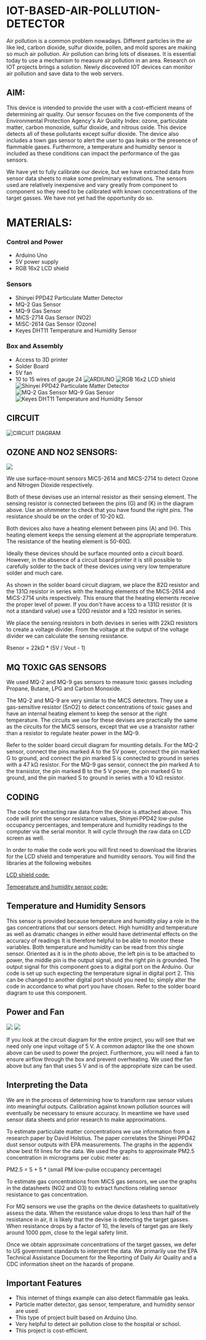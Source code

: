 # IOT-BASED-AIR-POLLUTION-DETECTOR
Air pollution is a common problem nowadays. Different particles in the air like led, carbon dioxide, sulfur dioxide, pollen, and mold spores are making so much air pollution. Air pollution can bring lots of diseases.  It is essential today to use a mechanism to measure air pollution in an area. Research on IOT projects brings a solution. Newly discovered IOT devices can monitor air pollution and save data to the web servers.

## AIM:
This device is intended to provide the user with a cost-efficient means of determining air quality. Our sensor focuses on the five components of the Environmental Protection Agency's Air Quality Index: ozone, particulate matter, carbon monoxide, sulfur dioxide, and nitrous oxide. This device detects all of these pollutants except sulfur dioxide. The device also includes a town gas sensor to alert the user to gas leaks or the presence of flammable gases. Furthermore, a temperature and humidity sensor is included as these conditions can impact the performance of the gas sensors.

We have yet to fully calibrate our device, but we have extracted data from sensor data sheets to make some preliminary estimations. The sensors used are relatively inexpensive and vary greatly from component to component so they need to be calibrated with known concentrations of the target gasses. We have not yet had the opportunity do so.

# MATERIALS:

### Control and Power
* Arduino Uno
* 5V power supply
* RGB 16x2 LCD shield
### Sensors
* Shinyei PPD42 Particulate Matter Detector
* MQ-2 Gas Sensor
* MQ-9 Gas Sensor
* MiCS-2714 Gas Sensor (NO2)
* MiSC-2614 Gas Sensor (Ozone)
* Keyes DHT11 Temperature and Humidity Sensor

### Box and Assembly
* Access to 3D printer
* Solder Board
* 5V fan
* 10 to 15 wires of gauge 24
![ARDIUNO](https://cdn.instructables.com/FHM/8GZB/I9Q9ASUG/FHM8GZBI9Q9ASUG.LARGE.jpg?auto=webp&frame=1&width=882&fit=bounds)
![RGB 16x2 LCD shield](https://cdn.instructables.com/FWP/JG28/I9Q9ASAK/FWPJG28I9Q9ASAK.LARGE.jpg?auto=webp&frame=1&width=318&height=1024&fit=bounds)
![Shinyei PPD42 Particulate Matter Detector](https://cdn.instructables.com/F0J/8TB4/I9Q9ASEJ/F0J8TB4I9Q9ASEJ.LARGE.jpg?auto=webp&frame=1&width=318&height=1024&fit=bounds)
![MQ-2 Gas Sensor
MQ-9 Gas Sensor](https://cdn.instructables.com/FAV/RZLB/I9Q9ASE6/FAVRZLBI9Q9ASE6.LARGE.jpg?auto=webp&frame=1&width=324&height=1024&fit=bounds)
![Keyes DHT11 Temperature and Humidity Sensor](https://cdn.instructables.com/F66/I38M/I9Q9ASAJ/F66I38MI9Q9ASAJ.LARGE.jpg?auto=webp&frame=1&width=324&height=1024&fit=bounds)


## CIRCUIT
![CIRCUIT DIAGRAM](https://cdn.instructables.com/FJF/4TV1/I9OSX6JD/FJF4TV1I9OSX6JD.LARGE.jpg?auto=webp&fit=bounds)

##  OZONE AND NO2 SENSORS:

![](https://cdn.instructables.com/FO3/SLPB/I9Q9AP8O/FO3SLPBI9Q9AP8O.LARGE.jpg?auto=webp&frame=1&fit=bounds)

We use surface-mount sensors MiCS-2614 and MiCS-2714 to detect Ozone and Nitrogen Dioxide respectively.

Both of these devises use an internal resistor as their sensing element. The sensing resistor is connected between the pins (G) and (K) in the diagram above. Use an ohmmeter to check that you have found the right pins. The resistance should be on the order of 10-20 kΩ.

Both devices also have a heating element between pins (A) and (H). This heating element keeps the sensing element at the appropriate temperature. The resistance of the heating element is 50-60Ω.

Ideally these devices should be surface mounted onto a circuit board. However, in the absence of a circuit board printer it is still possible to carefully solder to the back of these devices using very low temperature solder and much care.

As shown in the solder board circuit diagram, we place the 82Ω resistor and the 131Ω resistor in series with the heating elements of the MiCS-2614 and MiCS-2714 units respectively. This ensure that the heating elements receive the proper level of power. If you don't have access to a 131Ω resistor (it is not a standard value) use a 120Ω resistor and a 12Ω resistor in series.

We place the sensing resistors in both devises in series with 22kΩ resistors to create a voltage divider. From the voltage at the output of the voltage divider we can calculate the sensing resistance.

Rsenor = 22kΩ * (5V / Vout - 1)

##  MQ TOXIC GAS SENSORS

We used MQ-2 and MQ-9 gas sensors to measure toxic gasses including Propane, Butane, LPG and Carbon Monoxide.

The MQ-2 and MQ-9 are very similar to the MiCS detectors. They use a gas-sensitive resistor (SnO2) to detect concentrations of toxic gases and have an internal heating element to keep the sensor at the right temperature. The circuits we use for these devises are practically the same as the circuits for the MiCS sensors, except that we use a transistor rather than a resistor to regulate heater power in the MQ-9.

Refer to the solder board circuit diagram for mounting details. For the MQ-2 sensor, connect the pins marked A to the 5V power, connect the pin marked G to ground, and connect the pin marked S is connected to ground in series with a 47 kΩ resistor. For the MQ-9 gas sensor, connect the pin marked A to the transistor, the pin marked B to the 5 V power, the pin marked G to ground, and the pin marked S to ground in series with a 10 kΩ resistor.

## CODING

The code for extracting raw data from the device is attached above. This code will print the sensor resistance values, Shinyei PPD42 low-pulse occupancy percentages, and temperature and humidity readings to the computer via the serial monitor. It will cycle through the raw data on LCD screen as well.

In order to make the code work you will first need to download the libraries for the LCD shield and temperature and humidity sensors. You will find the libraries at the following websites

 [LCD shield code:](https://learn.adafruit.com/rgb-lcd-shield/using-the-rgb-lcd-shield)

[Temperature and humidity sensor code:]( https://github.com/adafruit/DHT-sensor-library)

##  Temperature and Humidity Sensors

This sensor is provided because temperature and humidity play a role in the gas concentrations that our sensors detect. High humidity and temperature as well as dramatic changes in either would have detrimental effects on the accuracy of readings It is therefore helpful to be able to monitor these variables. Both temperature and humidity can be read from this single sensor. Oriented as it is in the photo above, the left pin is to be attached to power, the middle pin is the output signal, and the right pin is grounded. The output signal for this component goes to a digital port on the Arduino. Our code is set up such expecting the temperature signal in digital port 2. This can be changed to another digital port should you need to; simply alter the code in accordance to what port you have chosen. Refer to the solder board diagram to use this component.

##  Power and Fan
![](https://cdn.instructables.com/FVR/36KM/I9Q9AQEZ/FVR36KMI9Q9AQEZ.LARGE.jpg?auto=webp&frame=1&width=525&height=1024&fit=bounds)
![](https://cdn.instructables.com/F32/ILHG/I9Q9AQJ5/F32ILHGI9Q9AQJ5.LARGE.jpg?auto=webp&frame=1&width=525&height=1024&fit=bounds)

If you look at the circuit diagram for the entire project, you will see that we need only one input voltage of 5 V. A common adaptor like the one shown above can be used to power the project. Furthermore, you will need a fan to ensure airflow through the box and prevent overheating. We used the fan above but any fan that uses 5 V and is of the appropriate size can be used.


## Interpreting the Data
We are in the process of determining how to transform raw sensor values into meaningful outputs. Calibration against known pollution sources will eventually be necessary to ensure accuracy. In meantime we have used sensor data sheets and prior research to make approximations.

To estimate particulate matter concentrations we use information from a research paper by David Holstius. The paper correlates the Shinyei PPD42 dust sensor outputs with EPA measurements. The graphs in the appendix show best fit lines for the data. We used the graphs to approximate PM2.5 concentration in micrograms per cubic meter as:

PM2.5 = 5 + 5 * (small PM low-pulse occupancy percentage)

To estimate gas concentrations from MiCS gas sensors, we use the graphs in the datasheets (NO2 and O3) to extract functions relating sensor resistance to gas concentration.

For MQ sensors we use the graphs on the device datasheets to qualitatively assess the data. When the resistance value drops to less than half of the resistance in air, it is likely that the devise is detecting the target gasses. When resistance drops by a factor of 10, the levels of target gas are likely around 1000 ppm, close to the legal safety limit.

Once we obtain approximate concentrations of the target gasses, we defer to US government standards to interpret the data. We primarily use the EPA Technical Assistance Document for the Reporting of Daily Air Quality and a CDC information sheet on the hazards of propane.

## Important Features

* This internet of things example can also detect flammable gas leaks.
* Particle matter detector, gas sensor, temperature, and humidity sensor are used.
* This type of project built based on Arduino Uno.
* Very helpful to detect air pollution close to the hospital or school.
* This project is cost-efficient.





